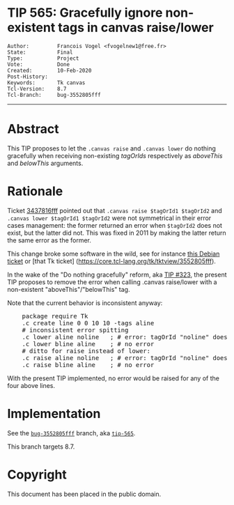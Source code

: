 # TIP 565: Gracefully ignore non-existent tags in canvas raise/lower
	Author:         Francois Vogel <fvogelnew1@free.fr>
	State:          Final
	Type:           Project
	Vote:           Done
	Created:        10-Feb-2020
	Post-History:   
	Keywords:       Tk canvas
	Tcl-Version:    8.7
	Tcl-Branch:     bug-3552805fff
-----

# Abstract

This TIP proposes to let the `.canvas raise` and `.canvas lower` do nothing gracefully when receiving non-existing _tagOrIds_ respectively as _aboveThis_ and _belowThis_ arguments.

# Rationale

Ticket [3437816fff](https://core.tcl-lang.org/tk/info/3437816fff) pointed out that `.canvas raise $tagOrId1 $tagOrId2` and `.canvas lower $tagOrId1 $tagOrId2` were not symmetrical in their error cases management: the former returned an error when `$tagOrId2` does not exist, but the latter did not. This was fixed in 2011 by making the latter return the same error as the former.

This change broke some software in the wild, see for instance [this Debian ticket](http://bugs.debian.org/cgi-bin/bugreport.cgi?bug=719109) or [that Tk ticket]  (https://core.tcl-lang.org/tk/tktview/3552805fff).

In the wake of the "Do nothing gracefully" reform, aka [TIP #323](https://core.tcl-lang.org/tips/doc/trunk/tip/323.md), the present TIP proposes to remove the error when calling .canvas raise/lower with a non-existent "aboveThis"/"belowThis" tag.

Note that the current behavior is inconsistent anyway:

<pre>
    package require Tk
    .c create line 0 0 10 10 -tags aline
    # inconsistent error spitting
    .c lower aline noline   ; # error: tagOrId "noline" doesn't match any items
    .c lower bline aline    ; # no error
    # ditto for raise instead of lower:
    .c raise aline noline   ; # error: tagOrId "noline" doesn't match any items
    .c raise bline aline    ; # no error
</pre>

With the present TIP implemented, no error would be raised for any of the four above lines.

# Implementation

See the [`bug-3552805fff`](https://core.tcl-lang.org/tk/timeline?r=bug-3552805fff&unhide) branch, aka [`tip-565`](https://core.tcl-lang.org/tk/timeline?r=tip-565&unhide).

This branch targets 8.7.

# Copyright

This document has been placed in the public domain.
